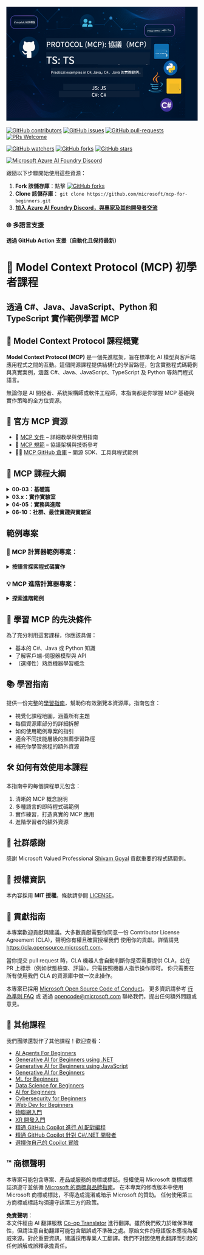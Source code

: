 <!--
CO_OP_TRANSLATOR_METADATA:
{
  "original_hash": "a94f85d76c34db9e2230c3d70787d320",
  "translation_date": "2025-06-27T14:48:24+00:00",
  "source_file": "README.md",
  "language_code": "hk"
}
-->
![MCP-for-beginners](../../translated_images/mcp-beginners.2ce2b317996369ff66c5b72e25eff9d4288ab2741fc70c0b4e523d1ae1e249fd.hk.png) 

[![GitHub contributors](https://img.shields.io/github/contributors/microsoft/mcp-for-beginners.svg)](https://GitHub.com/microsoft/mcp-for-beginners/graphs/contributors)
[![GitHub issues](https://img.shields.io/github/issues/microsoft/mcp-for-beginners.svg)](https://GitHub.com/microsoft/mcp-for-beginners/issues)
[![GitHub pull-requests](https://img.shields.io/github/issues-pr/microsoft/mcp-for-beginners.svg)](https://GitHub.com/microsoft/mcp-for-beginners/pulls)
[![PRs Welcome](https://img.shields.io/badge/PRs-welcome-brightgreen.svg?style=flat-square)](http://makeapullrequest.com)

[![GitHub watchers](https://img.shields.io/github/watchers/microsoft/mcp-for-beginners.svg?style=social&label=Watch)](https://GitHub.com/microsoft/mcp-for-beginners/watchers)
[![GitHub forks](https://img.shields.io/github/forks/microsoft/mcp-for-beginners.svg?style=social&label=Fork)](https://GitHub.com/microsoft/mcp-for-beginners/fork)
[![GitHub stars](https://img.shields.io/github/stars/microsoft/mcp-for-beginners?style=social&label=Star)](https://GitHub.com/microsoft/mcp-for-beginners/stargazers)


[![Microsoft Azure AI Foundry Discord](https://dcbadge.vercel.app/api/server/ByRwuEEgH4)](https://discord.com/invite/ByRwuEEgH4)


跟隨以下步驟開始使用這些資源：
1. **Fork 該儲存庫**：點擊 [![GitHub forks](https://img.shields.io/github/forks/microsoft/mcp-for-beginners.svg?style=social&label=Fork)](https://GitHub.com/microsoft/mcp-for-beginners/fork)
2. **Clone 該儲存庫**：   `git clone https://github.com/microsoft/mcp-for-beginners.git`
3. [**加入 Azure AI Foundry Discord，與專家及其他開發者交流**](https://discord.com/invite/ByRwuEEgH4)


### 🌐 多語言支援

#### 透過 GitHub Action 支援（自動化且保持最新）

# 🚀 Model Context Protocol (MCP) 初學者課程

## **透過 C#、Java、JavaScript、Python 和 TypeScript 實作範例學習 MCP**

## 🧠 Model Context Protocol 課程概覽

**Model Context Protocol (MCP)** 是一個先進框架，旨在標準化 AI 模型與客戶端應用程式之間的互動。這個開源課程提供結構化的學習路徑，包含實務程式碼範例與真實案例，涵蓋 C#、Java、JavaScript、TypeScript 及 Python 等熱門程式語言。

無論你是 AI 開發者、系統架構師或軟件工程師，本指南都是你掌握 MCP 基礎與實作策略的全方位資源。

## 🔗 官方 MCP 資源

- 📘 [MCP 文件](https://modelcontextprotocol.io/) – 詳細教學與使用指南  
- 📜 [MCP 規範](https://spec.modelcontextprotocol.io/) – 協議架構與技術參考  
- 🧑‍💻 [MCP GitHub 倉庫](https://github.com/modelcontextprotocol) – 開源 SDK、工具與程式範例  

## 🧭 MCP 課程大綱

<details>
  <summary><strong>00-03：基礎篇</strong></summary>

- **00. MCP 簡介**  
  介紹 Model Context Protocol 及其在 AI 流程中的重要性。[閱讀更多](./00-Introduction/README.md)
- **01. 核心概念說明**  
  深入探討 MCP 的核心概念。[閱讀更多](./01-CoreConcepts/README.md)
- **02. MCP 的安全性**  
  安全威脅與最佳實踐。[閱讀更多](./02-Security/README.md)
- **03. MCP 入門**  
  環境設定、基礎伺服器/客戶端、整合教學。[閱讀更多](./03-GettingStarted/README.md)
</details>

<details>
  <summary><strong>03.x：實作實驗室</strong></summary>

- **3.1. 第一個伺服器** – [教學](./03-GettingStarted/01-first-server/README.md)
- **3.2. 第一個客戶端** – [教學](./03-GettingStarted/02-client/README.md)
- **3.3. 搭配 LLM 的客戶端** – [教學](./03-GettingStarted/03-llm-client/README.md)
- **3.4. 使用 Visual Studio Code 連接伺服器** – [教學](./03-GettingStarted/04-vscode/README.md)
- **3.5. 使用 SSE 建立伺服器** – [教學](./03-GettingStarted/05-sse-server/README.md)
- **3.6. HTTP 串流** – [教學](./03-GettingStarted/06-http-streaming/README.md)
- **3.7. 使用 AI 工具包** – [教學](./03-GettingStarted/07-aitk/README.md)
- **3.8. 測試你的伺服器** – [教學](./03-GettingStarted/08-testing/README.md)
- **3.9. 部署你的伺服器** – [教學](./03-GettingStarted/09-deployment/README.md)
</details>

<details>
  <summary><strong>04-05：實務與進階</strong></summary>

- **04. 實務應用**  
  SDK、除錯、測試、可重用提示範本。[閱讀更多](./04-PracticalImplementation/README.md)
- **05. MCP 進階主題**  
  多模態 AI、擴展性、企業應用。[閱讀更多](./05-AdvancedTopics/README.md)
- **5.1. MCP 與 Azure 整合** – [教學](./05-AdvancedTopics/mcp-integration/README.md)
- **5.2. 多模態** – [教學](./05-AdvancedTopics/mcp-multi-modality/README.md)
- **5.3. MCP OAuth2 範例** – [教學](./05-AdvancedTopics/mcp-oauth2-demo/README.md)
- **5.4. Root Contexts** – [教學](./05-AdvancedTopics/mcp-root-contexts/README.md)
- **5.5. Routing** – [教學](./05-AdvancedTopics/mcp-routing/README.md)
- **5.6. Sampling** – [教學](./05-AdvancedTopics/mcp-sampling/README.md)
- **5.7. Scaling** – [教學](./05-AdvancedTopics/mcp-scaling/README.md)
- **5.8. Security** – [教學](./05-AdvancedTopics/mcp-security/README.md)
- **5.9. Web Search MCP** – [教學](./05-AdvancedTopics/web-search-mcp/README.md)
- **5.10. Realtime Streaming** – [教學](./05-AdvancedTopics/mcp-realtimestreaming/README.md)
- **5.11. Realtime Web Search** – [教學](./05-AdvancedTopics/mcp-realtimesearch/README.md)
- **5.12. Model Context Protocol 伺服器的 Entra ID 認證** – [教學](./05-AdvancedTopics/mcp-security-entra/README.md)
</details>

<details>
  <summary><strong>06-10：社群、最佳實踐與實驗室</strong></summary>
- **06. 社區貢獻** – [指南](./06-CommunityContributions/README.md)
- **07. 早期採用的見解** – [指南](./07-LessonsFromEarlyAdoption/README.md)
- **08. MCP 最佳實踐** – [指南](./08-BestPractices/README.md)
- **09. MCP 案例研究** – [指南](./09-CaseStudy/README.md)
- **10. 精簡 AI 工作流程：使用 AI 工具包建立 MCP 伺服器** – [實作實驗室](./10-StreamliningAIWorkflowsBuildingAnMCPServerWithAIToolkit/README.md)
</details>

## 範例專案

### 🧮 MCP 計算器範例專案：
<details>
  <summary><strong>按語言探索程式碼實作</strong></summary>

  - [C# MCP 伺服器範例](./03-GettingStarted/samples/csharp/README.md)
  - [Java MCP 計算器](./03-GettingStarted/samples/java/calculator/README.md)
  - [JavaScript MCP 示範](./03-GettingStarted/samples/javascript/README.md)
  - [Python MCP 伺服器](../../03-GettingStarted/samples/python/mcp_calculator_server.py)
  - [TypeScript MCP 範例](./03-GettingStarted/samples/typescript/README.md)

</details>

### 💡 MCP 進階計算器專案：
<details>
  <summary><strong>探索進階範例</strong></summary>

  - [進階 C# 範例](./04-PracticalImplementation/samples/csharp/README.md)
  - [Java 容器應用範例](./04-PracticalImplementation/samples/java/containerapp/README.md)
  - [JavaScript 進階範例](./04-PracticalImplementation/samples/javascript/README.md)
  - [Python 複雜實作](../../04-PracticalImplementation/samples/python/mcp_sample.py)
  - [TypeScript 容器範例](./04-PracticalImplementation/samples/typescript/README.md)

</details>


## 🎯 學習 MCP 的先決條件

為了充分利用這套課程，你應該具備：

- 基本的 C#、Java 或 Python 知識
- 了解客戶端-伺服器模型與 API
- （選擇性）熟悉機器學習概念

## 📚 學習指南

提供一份完整的[學習指南](./study_guide.md)，幫助你有效瀏覽本資源庫。指南包含：

- 視覺化課程地圖，涵蓋所有主題
- 每個資源庫部分的詳細拆解
- 如何使用範例專案的指引
- 適合不同技能層級的推薦學習路徑
- 補充你學習旅程的額外資源

## 🛠️ 如何有效使用本課程

本指南中的每個課程單元包含：

1. 清晰的 MCP 概念說明  
2. 多種語言的即時程式碼範例  
3. 實作練習，打造真實的 MCP 應用  
4. 進階學習者的額外資源


## 🌟 社群感謝

感謝 Microsoft Valued Professional [Shivam Goyal](https://www.linkedin.com/in/shivam2003/) 貢獻重要的程式碼範例。

## 📜 授權資訊

本內容採用 **MIT 授權**。條款請參閱 [LICENSE](../../LICENSE)。

## 🤝 貢獻指南

本專案歡迎貢獻與建議。大多數貢獻需要你同意一份
Contributor License Agreement (CLA)，聲明你有權且確實授權我們
使用你的貢獻。詳情請見 <https://cla.opensource.microsoft.com>。

當你提交 pull request 時，CLA 機器人會自動判斷你是否需要提供
CLA，並在 PR 上標示（例如狀態檢查、評論）。只需按照機器人指示操作即可。
你只需要在所有使用我們 CLA 的資源庫中做一次此操作。

本專案已採用 [Microsoft Open Source Code of Conduct](https://opensource.microsoft.com/codeofconduct/)。
更多資訊請參考 [行為準則 FAQ](https://opensource.microsoft.com/codeofconduct/faq/) 或
透過 [opencode@microsoft.com](mailto:opencode@microsoft.com) 聯絡我們，提出任何額外問題或意見。

## 🎒 其他課程
我們團隊還製作了其他課程！歡迎查看：

- [AI Agents For Beginners](https://github.com/microsoft/ai-agents-for-beginners?WT.mc_id=academic-105485-koreyst)
- [Generative AI for Beginners using .NET](https://github.com/microsoft/Generative-AI-for-beginners-dotnet?WT.mc_id=academic-105485-koreyst)
- [Generative AI for Beginners using JavaScript](https://github.com/microsoft/generative-ai-with-javascript?WT.mc_id=academic-105485-koreyst)
- [Generative AI for Beginners](https://github.com/microsoft/generative-ai-for-beginners?WT.mc_id=academic-105485-koreyst)
- [ML for Beginners](https://aka.ms/ml-beginners?WT.mc_id=academic-105485-koreyst)
- [Data Science for Beginners](https://aka.ms/datascience-beginners?WT.mc_id=academic-105485-koreyst)
- [AI for Beginners](https://aka.ms/ai-beginners?WT.mc_id=academic-105485-koreyst)
- [Cybersecurity for Beginners](https://github.com/microsoft/Security-101??WT.mc_id=academic-96948-sayoung)
- [Web Dev for Beginners](https://aka.ms/webdev-beginners?WT.mc_id=academic-105485-koreyst)
- [物聯網入門](https://aka.ms/iot-beginners?WT.mc_id=academic-105485-koreyst)
- [XR 開發入門](https://github.com/microsoft/xr-development-for-beginners?WT.mc_id=academic-105485-koreyst)
- [精通 GitHub Copilot 進行 AI 配對編程](https://aka.ms/GitHubCopilotAI?WT.mc_id=academic-105485-koreyst)
- [精通 GitHub Copilot 針對 C#/.NET 開發者](https://github.com/microsoft/mastering-github-copilot-for-dotnet-csharp-developers?WT.mc_id=academic-105485-koreyst)
- [選擇你自己的 Copilot 冒險](https://github.com/microsoft/CopilotAdventures?WT.mc_id=academic-105485-koreyst)


## ™️ 商標聲明

本專案可能包含專案、產品或服務的商標或標誌。授權使用 Microsoft 商標或標誌須遵守並依循
[Microsoft 的商標與品牌指南](https://www.microsoft.com/legal/intellectualproperty/trademarks/usage/general)。
在本專案的修改版本中使用 Microsoft 商標或標誌，不得造成混淆或暗示 Microsoft 的贊助。
任何使用第三方商標或標誌均須遵守該第三方的政策。

**免責聲明**：  
本文件經由 AI 翻譯服務 [Co-op Translator](https://github.com/Azure/co-op-translator) 進行翻譯。雖然我們致力於確保準確性，但請注意自動翻譯可能包含錯誤或不準確之處。原始文件的母語版本應視為權威來源。對於重要資訊，建議採用專業人工翻譯。我們不對因使用此翻譯而引起的任何誤解或誤釋承擔責任。